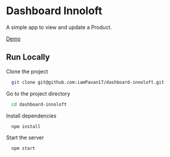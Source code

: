 # Dashboard Innoloft

A simple app to view and update a Product.

[Demo](https://innoloft-dashboard.netlify.app/)

## Run Locally

Clone the project

```bash
  git clone git@github.com:iamPavan17/dashboard-innoloft.git
```

Go to the project directory

```bash
  cd dashboard-innoloft
```

Install dependencies

```bash
  npm install
```

Start the server

```bash
  npm start
```
